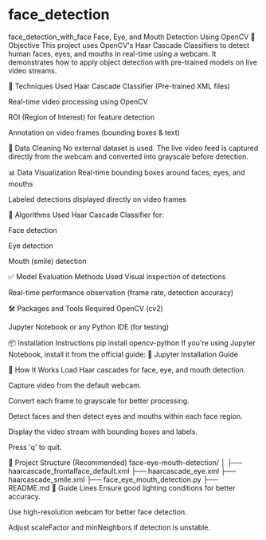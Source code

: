 
 # face_detection
face_detection_with_face
Face, Eye, and Mouth Detection Using OpenCV
🎯 Objective
This project uses OpenCV's Haar Cascade Classifiers to detect human faces, eyes, and mouths in real-time using a webcam. It demonstrates how to apply object detection with pre-trained models on live video streams.

🧠 Techniques Used
Haar Cascade Classifier (Pre-trained XML files)

Real-time video processing using OpenCV

ROI (Region of Interest) for feature detection

Annotation on video frames (bounding boxes & text)

🧼 Data Cleaning
No external dataset is used. The live video feed is captured directly from the webcam and converted into grayscale before detection.

📊 Data Visualization
Real-time bounding boxes around faces, eyes, and mouths

Labeled detections displayed directly on video frames

🤖 Algorithms Used
Haar Cascade Classifier for:

Face detection

Eye detection

Mouth (smile) detection

✅ Model Evaluation Methods Used
Visual inspection of detections

Real-time performance observation (frame rate, detection accuracy)

🛠️ Packages and Tools Required
OpenCV (cv2)

Jupyter Notebook or any Python IDE (for testing)

📦 Installation Instructions
pip install opencv-python
If you're using Jupyter Notebook, install it from the official guide:
📘 Jupyter Installation Guide

📸 How It Works
Load Haar cascades for face, eye, and mouth detection.

Capture video from the default webcam.

Convert each frame to grayscale for better processing.

Detect faces and then detect eyes and mouths within each face region.

Display the video stream with bounding boxes and labels.

Press 'q' to quit.

📂 Project Structure (Recommended)
face-eye-mouth-detection/
│
├── haarcascade_frontalface_default.xml
├── haarcascade_eye.xml
├── haarcascade_smile.xml
├── face_eye_mouth_detection.py
├── README.md
📝 Guide Lines
Ensure good lighting conditions for better accuracy.

Use high-resolution webcam for better face detection.

Adjust scaleFactor and minNeighbors if detection is unstable.

